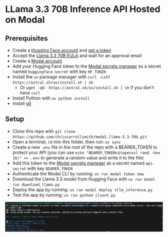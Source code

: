 # LLama 3.3 70B Inference API Hosted on Modal

## Prerequisites

- Create a [Hugging Face account](https://huggingface.co/) and [get a token](https://huggingface.co/settings/tokens)
- Accept the [Llama 3.3 70B EULA](https://huggingface.co/meta-llama/Llama-3.3-70B-Instruct) and wait for an approval email
- Create a [Modal account](https://modal.com/)
- Add your Hugging Face token to the [Modal secrets manager](https://modal.com/secrets/) as a secret named `huggingface-secret` with key `HF_TOKEN`
- Install the `uv` package manager with `curl -LsSf https://astral.sh/uv/install.sh | sh`
    - Or `wget -qO- https://astral.sh/uv/install.sh | sh` if you don't have `curl`
- Install Python with `uv python install`
- Install [git](https://git-scm.com/)

## Setup

- Clone this repo with `git clone https://github.com/chriscarrollsmith/modal-llama-3.3-70b.git`
- Open a terminal, `cd` into this folder, then run: `uv sync`
- Create a new `.env` file in the root of the repo with a BEARER_TOKEN to protect your API (you can use `echo "BEARER_TOKEN=$(openssl rand -hex 16)" >> .env` to generate a random value and write it to the file)
- Add this token to the [Modal secrets manager](https://modal.com/secrets/) as a secret named `api-secret` with key `BEARER_TOKEN`
- Authenticate the Modal CLI by running: `uv run modal token new`
- Download the Llama 3.3 model from Hugging Face with `uv run modal run download_llama.py`
- Deploy the app by running: `uv run modal deploy vllm_inference.py`
- Test the app by running: `uv run python client.py`

![Screenshot of output](screenshot.png)